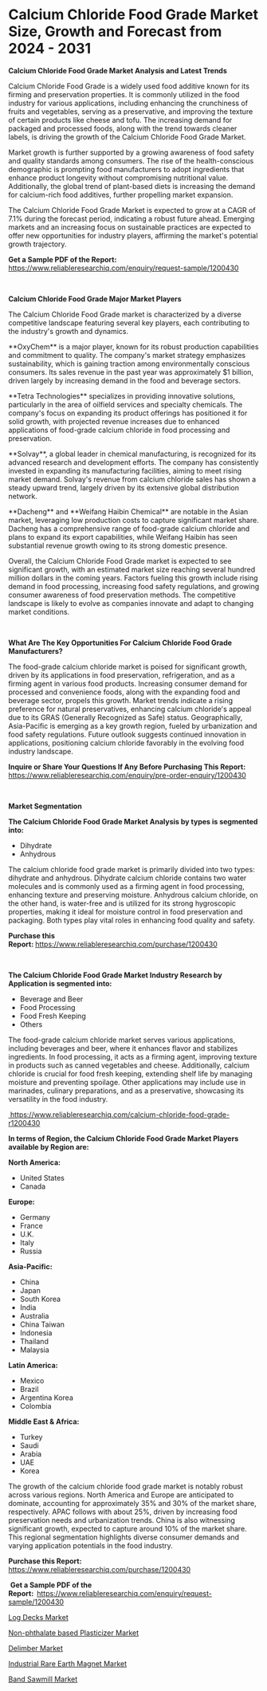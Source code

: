 <p><h1>Calcium Chloride Food Grade Market Size, Growth and Forecast from 2024 - 2031</h1></p><p><strong>Calcium Chloride Food Grade Market Analysis and Latest Trends</strong></p>
<p><p>Calcium Chloride Food Grade is a widely used food additive known for its firming and preservation properties. It is commonly utilized in the food industry for various applications, including enhancing the crunchiness of fruits and vegetables, serving as a preservative, and improving the texture of certain products like cheese and tofu. The increasing demand for packaged and processed foods, along with the trend towards cleaner labels, is driving the growth of the Calcium Chloride Food Grade Market.</p><p>Market growth is further supported by a growing awareness of food safety and quality standards among consumers. The rise of the health-conscious demographic is prompting food manufacturers to adopt ingredients that enhance product longevity without compromising nutritional value. Additionally, the global trend of plant-based diets is increasing the demand for calcium-rich food additives, further propelling market expansion.</p><p>The Calcium Chloride Food Grade Market is expected to grow at a CAGR of 7.1% during the forecast period, indicating a robust future ahead. Emerging markets and an increasing focus on sustainable practices are expected to offer new opportunities for industry players, affirming the market's potential growth trajectory.</p></p>
<p><strong>Get a Sample PDF of the Report:&nbsp;</strong> <a href="https://www.reliableresearchiq.com/enquiry/request-sample/1200430">https://www.reliableresearchiq.com/enquiry/request-sample/1200430</a></p>
<p>&nbsp;</p>
<p><strong>Calcium Chloride Food Grade Major Market Players</strong></p>
<p><p>The Calcium Chloride Food Grade market is characterized by a diverse competitive landscape featuring several key players, each contributing to the industry's growth and dynamics.</p><p>**OxyChem** is a major player, known for its robust production capabilities and commitment to quality. The company's market strategy emphasizes sustainability, which is gaining traction among environmentally conscious consumers. Its sales revenue in the past year was approximately $1 billion, driven largely by increasing demand in the food and beverage sectors.</p><p>**Tetra Technologies** specializes in providing innovative solutions, particularly in the area of oilfield services and specialty chemicals. The company's focus on expanding its product offerings has positioned it for solid growth, with projected revenue increases due to enhanced applications of food-grade calcium chloride in food processing and preservation.</p><p>**Solvay**, a global leader in chemical manufacturing, is recognized for its advanced research and development efforts. The company has consistently invested in expanding its manufacturing facilities, aiming to meet rising market demand. Solvay's revenue from calcium chloride sales has shown a steady upward trend, largely driven by its extensive global distribution network.</p><p>**Dacheng** and **Weifang Haibin Chemical** are notable in the Asian market, leveraging low production costs to capture significant market share. Dacheng has a comprehensive range of food-grade calcium chloride and plans to expand its export capabilities, while Weifang Haibin has seen substantial revenue growth owing to its strong domestic presence.</p><p>Overall, the Calcium Chloride Food Grade market is expected to see significant growth, with an estimated market size reaching several hundred million dollars in the coming years. Factors fueling this growth include rising demand in food processing, increasing food safety regulations, and growing consumer awareness of food preservation methods. The competitive landscape is likely to evolve as companies innovate and adapt to changing market conditions.</p></p>
<p>&nbsp;</p>
<p><strong>What Are The Key Opportunities For Calcium Chloride Food Grade Manufacturers?</strong></p>
<p><p>The food-grade calcium chloride market is poised for significant growth, driven by its applications in food preservation, refrigeration, and as a firming agent in various food products. Increasing consumer demand for processed and convenience foods, along with the expanding food and beverage sector, propels this growth. Market trends indicate a rising preference for natural preservatives, enhancing calcium chloride's appeal due to its GRAS (Generally Recognized as Safe) status. Geographically, Asia-Pacific is emerging as a key growth region, fueled by urbanization and food safety regulations. Future outlook suggests continued innovation in applications, positioning calcium chloride favorably in the evolving food industry landscape.</p></p>
<p><strong>Inquire or Share Your Questions If Any Before Purchasing This Report:</strong> <a href="https://www.reliableresearchiq.com/enquiry/pre-order-enquiry/1200430">https://www.reliableresearchiq.com/enquiry/pre-order-enquiry/1200430</a></p>
<p>&nbsp;</p>
<p><strong>Market Segmentation</strong></p>
<p><strong>The Calcium Chloride Food Grade Market Analysis by types is segmented into:</strong></p>
<p><ul><li>Dihydrate</li><li>Anhydrous</li></ul></p>
<p><p>The calcium chloride food grade market is primarily divided into two types: dihydrate and anhydrous. Dihydrate calcium chloride contains two water molecules and is commonly used as a firming agent in food processing, enhancing texture and preserving moisture. Anhydrous calcium chloride, on the other hand, is water-free and is utilized for its strong hygroscopic properties, making it ideal for moisture control in food preservation and packaging. Both types play vital roles in enhancing food quality and safety.</p></p>
<p><strong>Purchase this Report:&nbsp;</strong><a href="https://www.reliableresearchiq.com/purchase/1200430">https://www.reliableresearchiq.com/purchase/1200430</a></p>
<p>&nbsp;</p>
<p><strong>The Calcium Chloride Food Grade Market Industry Research by Application is segmented into:</strong></p>
<p><ul><li>Beverage and Beer</li><li>Food Processing</li><li>Food Fresh Keeping</li><li>Others</li></ul></p>
<p><p>The food-grade calcium chloride market serves various applications, including beverages and beer, where it enhances flavor and stabilizes ingredients. In food processing, it acts as a firming agent, improving texture in products such as canned vegetables and cheese. Additionally, calcium chloride is crucial for food fresh keeping, extending shelf life by managing moisture and preventing spoilage. Other applications may include use in marinades, culinary preparations, and as a preservative, showcasing its versatility in the food industry.</p></p>
<p><a href="https://www.reliableresearchiq.com/calcium-chloride-food-grade-r1200430">&nbsp;https://www.reliableresearchiq.com/calcium-chloride-food-grade-r1200430</a></p>
<p><strong>In terms of Region, the Calcium Chloride Food Grade Market Players available by Region are:</strong></p>
<p>
    <p> <strong> North America: </strong>
        <ul>
            <li>United States</li>
            <li>Canada</li>
        </ul>
        </p> 
    <p> <strong> Europe: </strong>
        <ul>
            <li>Germany</li>
            <li>France</li>
            <li>U.K.</li>
            <li>Italy</li>
            <li>Russia</li>
        </ul>
        </p> 
    <p> <strong> Asia-Pacific: </strong>
        <ul>
            <li>China</li>
            <li>Japan</li>
            <li>South Korea</li>
            <li>India</li>
            <li>Australia</li>
            <li>China Taiwan</li>
            <li>Indonesia</li>
            <li>Thailand</li>
            <li>Malaysia</li>
        </ul>
        </p> 
    <p> <strong> Latin America: </strong>
        <ul>
            <li>Mexico</li>
            <li>Brazil</li>
            <li>Argentina Korea</li>
            <li>Colombia</li>
        </ul>
        </p> 
    <p> <strong> Middle East & Africa: </strong>
        <ul>
            <li>Turkey</li>
            <li>Saudi</li>
            <li>Arabia</li>
            <li>UAE</li>
            <li>Korea</li>
        </ul>
    </p>
    </p>
<p><p>The growth of the calcium chloride food grade market is notably robust across various regions. North America and Europe are anticipated to dominate, accounting for approximately 35% and 30% of the market share, respectively. APAC follows with about 25%, driven by increasing food preservation needs and urbanization trends. China is also witnessing significant growth, expected to capture around 10% of the market share. This regional segmentation highlights diverse consumer demands and varying application potentials in the food industry.</p></p>
<p><strong>Purchase this Report: </strong><a href="https://www.reliableresearchiq.com/purchase/1200430">https://www.reliableresearchiq.com/purchase/1200430</a></p>
<p>&nbsp;<strong>Get a Sample PDF of the Report:&nbsp;&nbsp;</strong><a href="https://www.reliableresearchiq.com/enquiry/request-sample/1200430">https://www.reliableresearchiq.com/enquiry/request-sample/1200430</a></p>
<p><strong></strong></p>
<p><p><a href="https://www.linkedin.com/pulse/log-decks-market-global-share-ranking-overall-sales-demand-forecast-qxehe?trackingId=FkFSC8pkSH2qe94NjZZsLw%3D%3D">Log Decks Market</a></p><p><a href="https://issuu.com/reportprime-2/docs/non-phthalate-based-plasticizer-mar_2b660a9214c057">Non-phthalate based Plasticizer Market</a></p><p><a href="https://www.linkedin.com/pulse/market-forecast-global-delimber-trends-impact-analysis-2024-hycne?trackingId=CVCdl85DQfaLaDdCuLyDTA%3D%3D">Delimber Market</a></p><p><a href="https://issuu.com/reportprime-2/docs/industrial-rare-earth-magnet-market_633c88586c4397">Industrial Rare Earth Magnet Market</a></p><p><a href="https://www.linkedin.com/pulse/strategic-market-insights-global-band-sawmill-2024-2031-8tere?trackingId=VVDTuRJzS76KvFtQhTJ7yw%3D%3D">Band Sawmill Market</a></p></p>